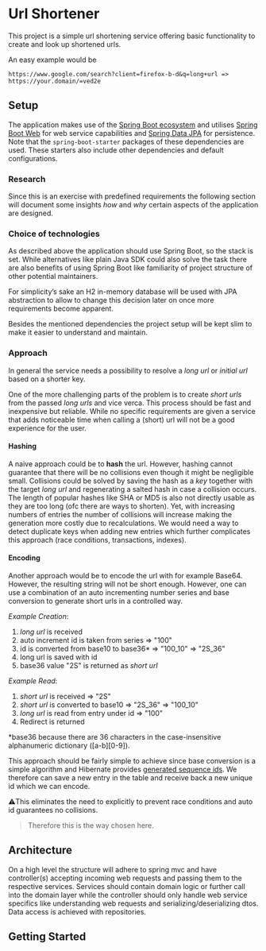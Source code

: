 # Url Shortener
This project is a simple url shortening service offering basic functionality to create and look up shortened urls.

An easy example would be
```
https://www.google.com/search?client=firefox-b-d&q=long+url => https://your.domain/=ved2e
```

## Setup
The application makes use of the [Spring Boot ecosystem](https://docs.spring.io/spring-boot/docs/current/reference/html/index.html) and utilises [Spring Boot Web](https://docs.spring.io/spring-boot/docs/current/reference/html/web.html#web) for web service capabilities and [Spring Data JPA](https://docs.spring.io/spring-boot/docs/current/reference/html/data.html#data) for persistence. 
Note that the `spring-boot-starter` packages of these dependencies are used. These starters also include other dependencies and default configurations. 

### Research 
Since this is an exercise with predefined requirements the following section will document some insights *how* and *why* certain aspects of the application are designed.

### Choice of technologies 
As described above the application should use Spring Boot, so the stack is set. While alternatives like plain Java SDK 
could also solve the task there are also benefits of using Spring Boot like familiarity of project structure of other potential maintainers.

For simplicity’s sake an H2 in-memory database will be used with JPA abstraction to allow to change this decision later on 
once more requirements become apparent.

Besides the mentioned dependencies the project setup will be kept slim to make it easier to understand and maintain.

### Approach
In general the service needs a possibility to resolve a *long url* or *initial url* based on a shorter key.

One of the more challenging parts of the problem is to create *short urls* from the passed *long urls* and  vice verca.
This process should be fast and inexpensive but reliable. While no specific requirements are given a service that adds 
noticeable time when calling a (short) url will not be a good experience for the user.

#### Hashing
A naive approach could be to **hash** the url. However, hashing cannot guarantee that there will be no collisions even though it might be negligible small. 
Collisions could be solved by saving the hash as a *key* together with the target *long url* and regenerating a salted hash in case a collision occurs.
The length of popular hashes like SHA or MD5 is also not directly usable as they are too long (ofc there are ways to shorten).
Yet, with increasing numbers of entries the number of collisions will increase making the generation more costly due to recalculations.
We would need a way to detect duplicate keys when adding new entries which further complicates this approach (race conditions, transactions, indexes).

#### Encoding
Another approach would be to encode the url with for example Base64. However, the resulting string will not be short enough.
However, one can use a combination of an auto incrementing number series and base conversion to generate 
short urls in a controlled way.

*Example Creation*:
1. *long url* is received
2. auto increment id is taken from series => "100"
3. id is converted from base10 to base36* => "100_10" => "2S_36"
4. long url is saved with id 
5. base36 value "2S" is returned as *short url*

*Example Read*:
1. *short url* is received => "2S"
2. *short url* is converted to base10 => "2S_36" => "100_10"
3. *long url* is read from entry under id => "100"
4. Redirect is returned
 
*base36 because there are 36 characters in the case-insensitive alphanumeric dictionary ([a-b][0-9]).

This approach should be fairly simple to achieve since base conversion is a simple algorithm and Hibernate provides [generated
sequence ids](https://docs.jboss.org/hibernate/orm/current/userguide/html_single/Hibernate_User_Guide.html#identifiers-generators-auto).
We therefore can save a new entry in the table and receive back a new unique id which we can encode.

⚠️This eliminates the need to explicitly to prevent race conditions and auto id guarantees no collisions.
> Therefore this is the way chosen here.

## Architecture
On a high level the structure will adhere to spring mvc and have controller(s) accepting incoming web requests and passing them 
to the respective services. Services should contain domain logic or further call into the domain layer while the controller
should only handle web service specifics like understanding web requests and serializing/deserializing dtos.
Data access is achieved with repositories.



## Getting Started
